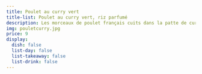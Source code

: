 ```yaml
---
title: Poulet au curry vert
title-list: Poulet au curry vert, riz parfumé
description: Les morceaux de poulet français cuits dans la patte de curry maison.
img: pouletcurry.jpg
price: 9
display:
  dish: false
  list-day: false
  list-takeaway: false
  list-drink: false
---
```

